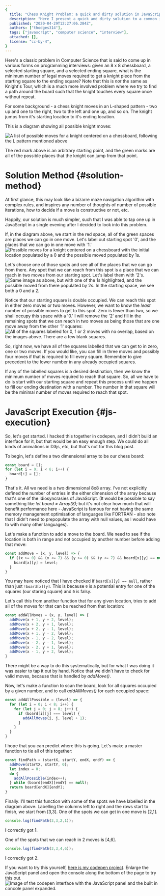 ```yaml
---
{
  title: "Chess Knight Problem: a quick and dirty solution in JavaScript",
  description: "Here I present a quick and dirty solution to a common interview question where the solution is not nearly as complex as it may first appear.",
  published: "2020-04-29T12:27:06.284Z",
  authors: ["thodges314"],
  tags: ["javascript", "computer science", "interview"],
  attached: [],
  license: "cc-by-4",
}
---
```


Here's a classic problem in Computer Science that is said to come up in various forms on programming interviews: given an 8 x 8 chessboard, a selected starting square, and a selected ending square, what is the minimum number of legal moves required to get a knight piece from the starting square to the ending square? Note that this is _not_ the same as Knight's Tour, which is a much more involved problem where we try to find a path around the board such that the knight touches every square once without repeat.

For some background - a chess knight moves in an L-shaped pattern - two up and one to the right, two to the left and one up, and so on. The knight jumps from it's starting location to it's ending location.

This is a diagram showing all possible knight moves:

![A list of possible moves for a knight centered on a chessboard, following the L pattern mentioned above](./knight-moves-0.png)

The red mark above is an arbitrary starting point, and the green marks are all of the possible places that the knight can jump from that point.

# Solution Method {#solution-method}

At first glance, this may look like a bizarre maze navigation algorithm with complex rules, and inspires any number of thoughts of number of possible iterations, how to decide if a move is constructive or not, etc.

Happily, our solution is much simpler, such that I was able to tap one up in JavaScript in a single evening after I decided to look into this problem.

If, in the diagram above, we start in the red space, all of the green spaces are places we can go in one move. Let's label out starting spot '0', and the places that we can go in one move with '1.'
![Possible moves for a knight centered on a chessboard with the initial location populated by a 0 and the possible moved populated by 1s.](./knight-moves-1.png)

Let's choose one of those spots and see all of the places that we can go from there. Any spot that we can reach from this spot is a place that we can reach in two moves from our starting spot. Let's label them with '2's.
![Same image as above, but with one of the 1s highlighted, and the possible moved from there populated by 2s.  In the starting space, we see both a 0 and a 2.](./knight-moves-2.png)

Notice that our starting square is double occupied. We can reach this spot in either zero moves or two moves. However, we want to know the _least_ number of possible moves to get to this spot. Zero is fewer than two, so we shall occupy this space with a '0.' I will remove the '2' and fill in the remaining spots that we can reach in two moves as being those that are one move away from the other '1' squares:
![All of the squares labeled for 0, 1 or 2 moves with no overlap, based on the images above.  There are a few blank squares.](./knight-moves-3.png)

So, right now, we have all of the squares labelled that we can get to in zero, one or two moves. If you would like, you can fill in three moves and possibly four moves if that is required to fill every square. Remember to give precedent to the lower number in any already occupied squares.

If any of the labelled squares is a desired destination, then we know the minimum number of moves required to reach that square. So, all we have to do is start with our starting square and repeat this process until we happen to fill our ending destination with a number. The number in that square will be the minimal number of moves required to reach that spot.

# JavaScript Execution {#js-execution}

So, let's get started. I hacked this together in codepen, and I didn't build an interface for it, but that would be an easy enough step. We could do all kinds of animations in D3js, etc, but that's not for this blog post.

To begin, let's define a two dimensional array to be our chess board:

```javascript
const board = [];
for (let i = 0; i < 8; i++) {
  board[i] = [];
}
```

That's it. All we need is a two dimensional 8x8 array. I've not explicitly defined the number of entries in the either dimension of the array because that's one of the idiosyncrasies of JavaScript. (It would be possible to say something like _let board = Array(8);_ but it's not clear how much that will benefit performance here - JavaScript is famous for not having the same memory management optimisation of languages like FORTRAN - also note that I didn't need to prepopulate the array with null values, as I would have to with many other languages).

Let's make a function to add a move to the board. We need to see if the location is both in range and not occupied by another number before adding that move:

```javascript
const addMove = (x, y, level) => {
  if ((x >= 0) && (x <= 7) && (y >= 0) && (y <= 7) && board[x][y] == null) {
    board[x][y] = level;
  }
}
```

You may have noticed that I have checked if `board[x][y] == null`, rather than just `!board[x][y]`. This is because `0` is a potential entry for one of the squares (our staring square) and `0` is falsy.

Let's call this from another function that for any given location, tries to add all of the moves for that can be reached from that location:

```javascript
const addAllMoves = (x, y, level) => {
  addMove(x + 1, y + 2, level);
  addMove(x + 2, y + 1, level);
  addMove(x + 2, y - 1, level);
  addMove(x + 1, y - 2, level);
  addMove(x - 1, y - 2, level);
  addMove(x - 2, y - 1, level);
  addMove(x - 2, y + 1, level);
  addMove(x - 1, y + 2, level);
}
```

There might be a way to do this systematically, but for what I was doing it was easier to tap it out by hand. Notice that we didn't have to check for valid moves, because that is handled by _addMove()_.

Now, let's make a function to scan the board, look for all squares occupied by a given number, and to call _addAllMoves()_ for each occupied space:

```javascript
const addAllPossible = (level) => {
  for (let i = 0; i < 8; i++) {
    for (let j = 0; j < 8; j++) {
      if (board[i][j] === level) {
        addAllMoves(i, j, level + 1);
      }
    }
  }
}
```

I hope that you can predict where this is going. Let's make a master function to tie all of this together:

```javascript
const findPath = (startX, startY, endX, endY) => {
  addMove(startX, startY, 0);
  let index = 0;
  do {
    addAllPossible(index++);
  } while (board[endX][endY] == null);
  return board[endX][endY];
}
```

Finally: I'll test this function with some of the spots we have labelled in the diagram above. Labelling the columns left to right and the rows start to finish, we start from \[3,3\]. One of the spots we can get in one move is \[2,1\].

```javascript
console.log(findPath(3,3,2,1));
```

I correctly got 1.

One of the spots that we can reach in 2 moves is \[4,6\].

```javascript
console.log(findPath(3,3,4,6));
```

I correctly got 2.

If you want to try this yourself, [here is my codepen project](https://codepen.io/thodges314/pen/ZEbJzPX). Enlarge the JavaScript panel and open the console along the bottom of the page to try this out.
![Image of the codepen interface with the JavaScript panel and the built in concole panel expanded.](./display-knight.png)
